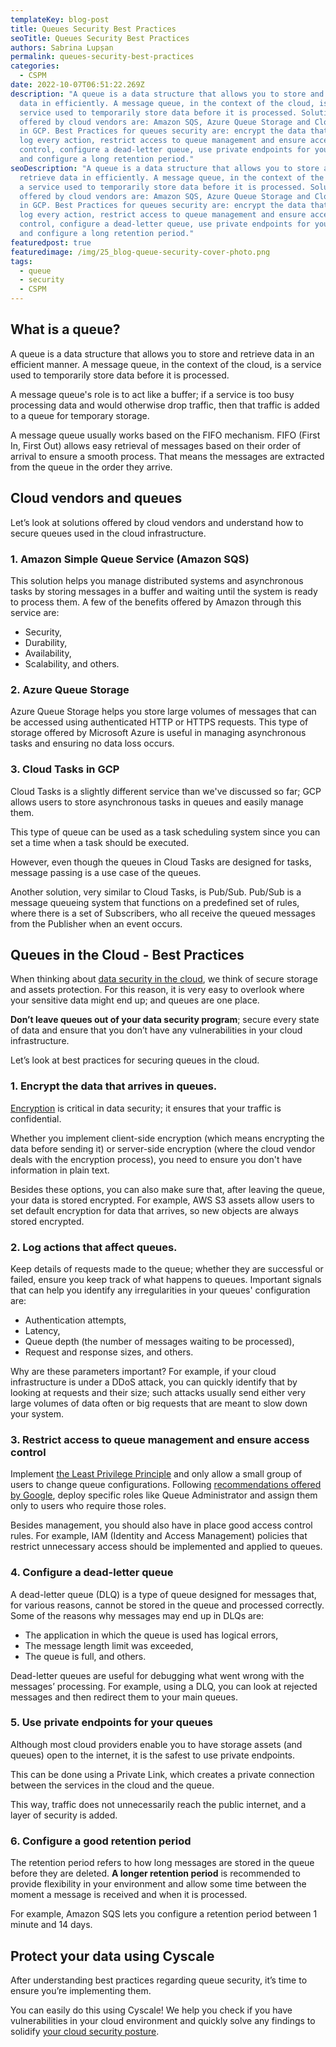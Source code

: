```yaml
---
templateKey: blog-post
title: Queues Security Best Practices
seoTitle: Queues Security Best Practices
authors: Sabrina Lupșan
permalink: queues-security-best-practices
categories:
  - CSPM
date: 2022-10-07T06:51:22.269Z
description: "A queue is a data structure that allows you to store and retrieve
  data in efficiently. A message queue, in the context of the cloud, is a
  service used to temporarily store data before it is processed. Solutions
  offered by cloud vendors are: Amazon SQS, Azure Queue Storage and Cloud Tasks
  in GCP. Best Practices for queues security are: encrypt the data that arrives,
  log every action, restrict access to queue management and ensure access
  control, configure a dead-letter queue, use private endpoints for your queues
  and configure a long retention period."
seoDescription: "A queue is a data structure that allows you to store and
  retrieve data in efficiently. A message queue, in the context of the cloud, is
  a service used to temporarily store data before it is processed. Solutions
  offered by cloud vendors are: Amazon SQS, Azure Queue Storage and Cloud Tasks
  in GCP. Best Practices for queues security are: encrypt the data that arrives,
  log every action, restrict access to queue management and ensure access
  control, configure a dead-letter queue, use private endpoints for your queues
  and configure a long retention period."
featuredpost: true
featuredimage: /img/25_blog-queue-security-cover-photo.png
tags:
  - queue
  - security
  - CSPM
---
```

<!--StartFragment-->

## What is a queue? 

A queue is a data structure that allows you to store and retrieve data in an efficient manner. A message queue, in the context of the cloud, is a service used to temporarily store data before it is processed.  

A message queue's role is to act like a buffer; if a service is too busy processing data and would otherwise drop traffic, then that traffic is added to a queue for temporary storage. 

A message queue usually works based on the FIFO mechanism. FIFO (First In, First Out) allows easy retrieval of messages based on their order of arrival to ensure a smooth process. That means the messages are extracted from the queue in the order they arrive. 

## Cloud vendors and queues 

Let’s look at solutions offered by cloud vendors and understand how to secure queues used in the cloud infrastructure. 

### 1. Amazon Simple Queue Service (Amazon SQS) 

This solution helps you manage distributed systems and asynchronous tasks by storing messages in a buffer and waiting until the system is ready to process them. A few of the benefits offered by Amazon through this service are: 

* Security, 
* Durability, 
* Availability,  
* Scalability, and others. 

### 2. Azure Queue Storage 

Azure Queue Storage helps you store large volumes of messages that can be accessed using authenticated HTTP or HTTPS requests. This type of storage offered by Microsoft Azure is useful in managing asynchronous tasks and ensuring no data loss occurs. 

### 3. Cloud Tasks in GCP 

Cloud Tasks is a slightly different service than we've discussed so far; GCP allows users to store asynchronous tasks in queues and easily manage them.  

This type of queue can be used as a task scheduling system since you can set a time when a task should be executed. 

However, even though the queues in Cloud Tasks are designed for tasks, message passing is a use case of the queues.  

Another solution, very similar to Cloud Tasks, is Pub/Sub. Pub/Sub is a message queueing system that functions on a predefined set of rules, where there is a set of Subscribers, who all receive the queued messages from the Publisher when an event occurs. 

## Queues in the Cloud - Best Practices 

When thinking about [data security in the cloud](https://cyscale.com/blog/cloud-data-security-guide/), we think of secure storage and assets protection. For this reason, it is very easy to overlook where your sensitive data might end up; and queues are one place. 

**Don’t leave queues out of your data security program**; secure every state of data and ensure that you don’t have any vulnerabilities in your cloud infrastructure.  

Let’s look at best practices for securing queues in the cloud. 

### 1. Encrypt the data that arrives in queues. 

[Encryption](https://cyscale.com/blog/types-of-encryption/) is critical in data security; it ensures that your traffic is confidential. 

Whether you implement client-side encryption (which means encrypting the data before sending it) or server-side encryption (where the cloud vendor deals with the encryption process), you need to ensure you don't have information in plain text. 

Besides these options, you can also make sure that, after leaving the queue, your data is stored encrypted. For example, AWS S3 assets allow users to set default encryption for data that arrives, so new objects are always stored encrypted.  

### 2. Log actions that affect queues. 

Keep details of requests made to the queue; whether they are successful or failed, ensure you keep track of what happens to queues. Important signals that can help you identify any irregularities in your queues' configuration are:  

* Authentication attempts,  
* Latency, 
* Queue depth (the number of messages waiting to be processed), 
* Request and response sizes, and others. 

Why are these parameters important? For example, if your cloud infrastructure is under a DDoS attack, you can quickly identify that by looking at requests and their size; such attacks usually send either very large volumes of data often or big requests that are meant to slow down your system. 

### 3. Restrict access to queue management and ensure access control 

Implement [the Least Privilege Principle](https://cyscale.com/blog/check-for-least-privilege/) and only allow a small group of users to change queue configurations. Following [recommendations offered by Google](https://cloud.google.com/tasks/docs/secure-queue-configuration), deploy specific roles like Queue Administrator and assign them only to users who require those roles. 

Besides management, you should also have in place good access control rules. For example, IAM (Identity and Access Management) policies that restrict unnecessary access should be implemented and applied to queues. 

### 4. Configure a dead-letter queue 

A dead-letter queue (DLQ) is a type of queue designed for messages that, for various reasons, cannot be stored in the queue and processed correctly. Some of the reasons why messages may end up in DLQs are: 

* The application in which the queue is used has logical errors, 
* The message length limit was exceeded, 
* The queue is full, and others. 

Dead-letter queues are useful for debugging what went wrong with the messages’ processing. For example, using a DLQ, you can look at rejected messages and then redirect them to your main queues. 

### 5. Use private endpoints for your queues 

Although most cloud providers enable you to have storage assets (and queues) open to the internet, it is the safest to use private endpoints. 

This can be done using a Private Link, which creates a private connection between the services in the cloud and the queue.  

This way, traffic does not unnecessarily reach the public internet, and a layer of security is added. 

### 6. Configure a good retention period 

The retention period refers to how long messages are stored in the queue before they are deleted. **A longer retention period** is recommended to provide flexibility in your environment and allow some time between the moment a message is received and when it is processed. 

For example, Amazon SQS lets you configure a retention period between 1 minute and 14 days. 

## Protect your data using Cyscale 

After understanding best practices regarding queue security, it’s time to ensure you’re implementing them.  

You can easily do this using Cyscale! We help you check if you have vulnerabilities in your cloud environment and quickly solve any findings to solidify [your cloud security posture](https://cyscale.com/blog/improve-cloud-security-posture/).  

<!--EndFragment-->